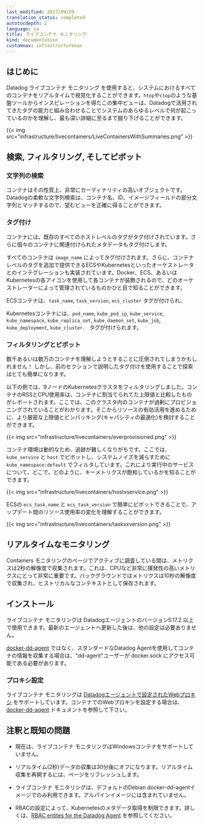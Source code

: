 ```yaml
---
last_modified: 2017/09/29
translation_status: completed
autotocdepth: 2
language: ja
title: ライブコンテナ モニタリング
kind: documentation
customnav: infrastructurenav
---
```


<!--
## Introduction

Datadog Live Containers allows for real-time visibility of all of the containers across your environment.  Taking inspiration from bedrock tools like `htop` and `ctop`, this centralized view, combined with existing tagging capabilities, allows you to understand what is going on at any level of your system and drill all the way down into the most fine details.

{{< img src="process/LiveContainersWithSummaries.png" >}}

## Searching, Filtering, and Pivoting
-->
## はじめに

Datadog ライブコンテナ モニタリング を使用すると、システムにおけるすべてのコンテナをリアルタイムで視覚化することができます。`htop`や`ctop`のような基盤ツールからインスピレーションを得たこの集中ビューは、Datadogで活用されてきたタグの能力と組み合わせることでシステムのあらゆるレベルで何が起こっているのかを理解し、最も深い詳細に至るまで掘り下げることができます。

{{< img src="infrastructure/livecontainers/LiveContainersWithSummaries.png" >}}

## 検索, フィルタリング, そしてピボット

<!--
### String Search

Containers are by their nature extremely high cardinality objects.  Our flexible string search will match substrings in the container name, ID, or image fields.

-->
### 文字列の検索

コンテナはその性質上、非常にカーディナリティの高いオブジェクトです。 Datadogの柔軟な文字列検索は、コンテナ名、ID、イメージフィールドの部分文字列とマッチするので、望むビューを正確に得ることができます。

<!--
### Tagging

Containers are tagged with all existing host-level tags.  We also tag with metadata associated with individual containers.

All containers are tagged by `image_name`, and additionally, we include integrations with popular orchestrators, such as ECS and Kubernetes, which provide further container-level tags.  We also decorate each container with Docker, ECS, or Kubernetes icons so you can tell which are being orchestrated at a glance.

ECS Containers are tagged by `task_name`, `task_version`, and `ecs_cluster`

Kubernetes Containers are tagged by `pod_name`, `kube_pod_ip`, `kube_service`, `kube_namespace`, `kube_replica_set`, `kube_daemon_set`, `kube_job`, `kube_deployment`, and `kube_cluster`.
-->
### タグ付け

コンテナには、既存のすべてのホストレベルのタグがタグ付けされています。さらに個々のコンテナに関連付けられたメタデータもタグ付けします。

すべてのコンテナは `image_name` によってタグ付けされます。さらに、コンテナレベルのタグを追加で提供できるECSやKubernetesといったオーケストレータとのインテグレーションも実装されています。Docker、ECS、あるいはKubernetesの各アイコンを使用して各コンテナが装飾されるので、どのオーケストレーターによって管理されているものかひと目で知ることができます。

ECSコンテナは、`task_name`, `task_version`, `ecs_cluster` タグが付けられ、

Kubernetesコンテナには、`pod_name`, `kube_pod_ip`, `kube_service`, `kube_namespace`, `kube_replica_set`, `kube_daemon_set`, `kube_job`, `kube_deployment`, `kube_cluster`.　タグが付けられます。

<!--
### Filtering and Pivoting

Making sense of thousands or tens of thousands of containers can seem overwhelming!  Using tagging, described in the previous section, makes navigation easy.

In the below, we have filtered down to a Kubernetes cluster of 9 nodes.  RSS and CPU utilization on containers is reported compared to the provisioned limits on the containers, when they exist.  Here, we see that the containers in this cluster are way overprovisioned, and that we could use tighter limits and bin packing to achieve better utilization of resources.

{{< img src="process/overprovisioned.png" >}}

Container environments are dynamic and can be hard to follow.  Here, we pivot by `kube_service` and `host`, and to reduce system noise, filter to `kube_namespace:default`, and we can see what services are running where, and how saturated key metrics are.

{{< img src="process/hostxservice.png" >}}

It would be easy to pivot by ECS `ecs_task_name` and `ecs_task_version` and understand changes to resource utilization between updates.

{{< img src="process/tasksxversion.png" >}}
-->
### フィルタリングとピボット

数千あるいは数万のコンテナを理解しようとすることに圧倒されてしまうかもしれません！ しかし、前のセクションで説明したタグ付けを使用することで探索はとても簡単になります。

以下の例では、9ノードのKubernetesクラスタをフィルタリングしました。コンテナのRSSとCPU使用率は、コンテナに割当てられてた上限値と比較したものがレポートされます。ここでは、このクラスタ内のコンテナが過剰にプロビジョニングされていることがわかります。そこからリソースの有効活用を進めるために、より厳密な上限値とビンパッキング(キャパシティの最適化)を検討することができます。

{{< img src="infrastructure/livecontainers/overprovisioned.png" >}}

コンテナ環境は動的なため、追跡が難しくなりがちです。ここでは、`kube_service` と `host` でピボットし、システムノイズを減らすために `kube_namespace:default` でフィルタしています。これにより実行中のサービスについて、どこで、どのように、キーメトリクスが飽和しているかを知ることができます。

{{< img src="infrastructure/livecontainers/hostxservice.png" >}}

ECSの `ecs_task_name` と `ecs_task_version` で簡単にピボットできることで、アップデート間のリソース使用率の変化を理解することができます。

{{< img src="infrastructure/livecontainers/tasksxversion.png" >}}

<!--
## Real-time monitoring

While actively working with the Containers page, metrics are collected at 2s resolution.  This is very important for highly volatile metrics such as CPU.  In the background, for historical context, metrics are collected at 10s resolution.
-->
## リアルタイムなモニタリング

Containers モニタリングのページでアクティブに調査している間は、メトリクスは2秒の解像度で収集されます。これは、CPUなど非常に揮発性の高いメトリクスにとって非常に重要です。バックグラウンドではメトリクスは10秒の解像度で収集され、ヒストリカルなコンテキストとして保存されます。

<!--
## Installation

Live Containers has been introduced in Datadog Agent version 5.17.2.  After updating to a recent version of the Agent, no other configuration is necessary.

Note that for collecting Container information in the standard install rather than with the [docker-dd-agent](https://github.com/DataDog/docker-dd-agent), the dd-agent user will need to have permissions to access docker.sock.

-->
## インストール

ライブコンテナ モニタリングは Datadogエージェントのバージョン5.17.2 以上で使用できます。最新のエージェントへ更新した後は、他の設定は必要ありません。

[docker-dd-agent](https://github.com/DataDog/docker-dd-agent) ではなく、スタンダードなDatadog Agentを使用してコンテナの情報を収集する場合は、"dd-agent"ユーザーが docker.sock にアクセス可能である必要があります。

<!--
### Proxy Configuration

Live Containers supports a web proxy as [configured on the Agent](https://github.com/DataDog/dd-agent/wiki/Proxy-Configuration).  For configuring a web proxy in a container, refer to the [docker-dd-agent](https://github.com/DataDog/docker-dd-agent) documentation.
-->
### プロキシ設定

ライブコンテナ モニタリングは [Datadogエージェントで設定されたWebプロキシ](https://github.com/DataDog/dd-agent/wiki/Proxy-Configuration) をサポートしています。コンテナでのWebプロキシを設定する場合は、[docker-dd-agent](https://github.com/DataDog/docker-dd-agent) ドキュメントを参照して下さい。

<!--
## Notes/known issues

- This feature does not support Windows containers at this time.

- Real-time (2s) data collection will be turned off after 30 minutes. To resume real-time collection, refresh the page.

- Live Containers is available for the default Debian docker-dd-agent image only.  It is not included in the Alpine image.

- RBAC settings can restrict Kubernetes metadata collection.  Please refer to the [RBAC entites for the Datadog Agent]( https://gist.github.com/hkaj/404385619e5908f16ea3134218648237).
-->
## 注釈と既知の問題

- 現在は、ライブコンテナ モニタリングはWindowsコンテナをサポートしていません。

- リアルタイム(2秒)データの収集は30分後にオフになります。リアルタイム収集を再開するには、ページをリフレッシュします。

- ライブコンテナ モニタリングは、デフォルトのDebian docker-dd-agentイメージでのみ利用できます。アルパインイメージには含まれていません。

- RBACの設定によって、Kubernetesのメタデータ取得を制限できます。詳しくは、[RBAC entites for the Datadog Agent](https://gist.github.com/hkaj/404385619e5908f16ea3134218648237) を参照してください。
